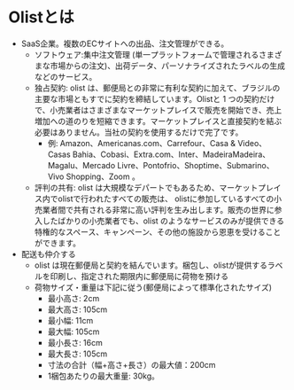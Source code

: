 # Olistとは
- SaaS企業。複数のECサイトへの出品、注文管理ができる。
  - ソフトウェア:集中注文管理 (単一プラットフォームで管理されるさまざまな市場からの注文)、出荷データ、パーソナライズされたラベルの生成などのサービス。
  - 独占契約: olist は、郵便局との非常に有利な契約に加えて、ブラジルの主要な市場ともすでに契約を締結しています。Olistと 1 つの契約だけで、小売業者はさまざまなマーケットプレイスで販売を開始でき、売上増加への道のりを短縮できます。マーケットプレイスと直接契約を結ぶ必要はありません。当社の契約を使用するだけで完了です。
    - 例: Amazon、Americanas.com、Carrefour、Casa & Video、Casas Bahia、Cobasi、Extra.com、Inter、MadeiraMadeira、Magalu、Mercado Livre、Pontofrio、Shoptime、Submarino、Vivo Shopping、Zoom 。
  - 評判の共有: olist は大規模なデパートでもあるため、マーケットプレイス内でolistで行われたすべての販売は、 olistに参加しているすべての小売業者間で共有される非常に高い評判を生み出します。販売の世界に参入したばかりの小売業者でも、olist のようなサービスのみが提供できる特権的なスペース、キャンペーン、その他の施設から恩恵を受けることができます。
- 配送も仲介する
  - olist は現在郵便局と契約を結んでいます。梱包し、olistが提供するラベルを印刷し、指定された期限内に郵便局に荷物を預ける
  - 荷物サイズ・重量は下記に従う(郵便局によって標準化されたサイズ)
    - 最小高さ: 2cm
    - 最大高さ: 105cm
    - 最小幅: 11cm
    - 最大幅: 105cm
    - 最小長さ: 16cm
    - 最大長さ: 105cm
    - 寸法の合計（幅+高さ+長さ）の最大値：200cm
    - 1梱包あたりの最大重量: 30kg。
